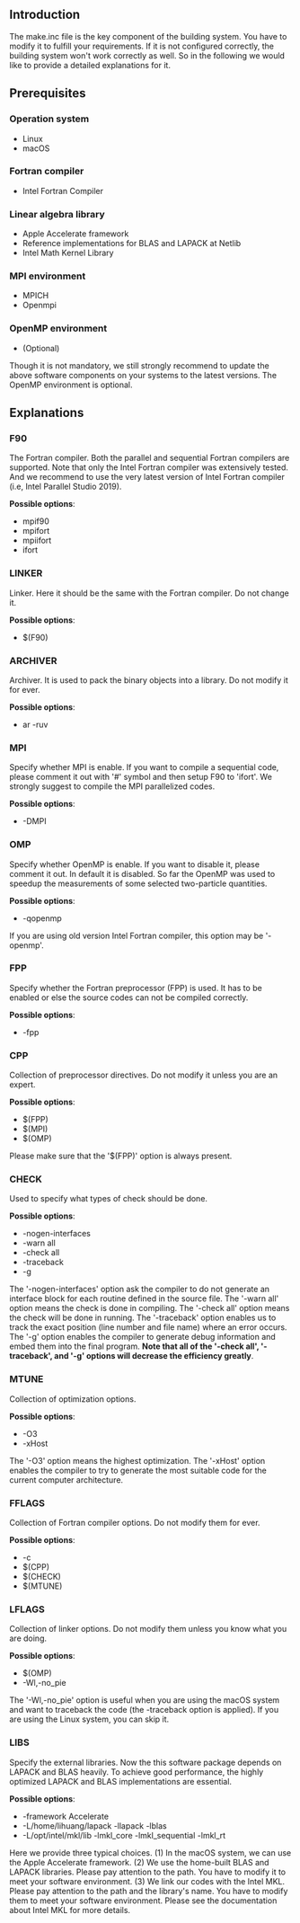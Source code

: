 ## Introduction

The make.inc file is the key component of the building system. You have to modify it to fulfill your requirements. If it is not configured correctly, the building system won't work correctly as well. So in the following we would like to provide a detailed explanations for it.

## Prerequisites

### Operation system
* Linux
* macOS

### Fortran compiler
* Intel Fortran Compiler

### Linear algebra library
* Apple Accelerate framework
* Reference implementations for BLAS and LAPACK at Netlib
* Intel Math Kernel Library

### MPI environment
* MPICH
* Openmpi

### OpenMP environment
* (Optional)

Though it is not mandatory, we still strongly recommend to update the above software components on your systems to the latest versions. The OpenMP environment is optional.

## Explanations

### F90

The Fortran compiler. Both the parallel and sequential Fortran compilers are supported. Note that only the Intel Fortran compiler was extensively tested. And we recommend to use the very latest version of Intel Fortran compiler (i.e, Intel Parallel Studio 2019).

**Possible options**:

* mpif90
* mpifort
* mpiifort
* ifort

### LINKER

Linker. Here it should be the same with the Fortran compiler. Do not change it.

**Possible options**:

* \$(F90)

### ARCHIVER

Archiver. It is used to pack the binary objects into a library. Do not modify it for ever.

**Possible options**:

* ar -ruv

### MPI

Specify whether MPI is enable. If you want to compile a sequential code, please comment it out with '#' symbol and then setup F90 to 'ifort'. We strongly suggest to compile the MPI parallelized codes.

**Possible options**:

* -DMPI

### OMP

Specify whether OpenMP is enable. If you want to disable it, please comment it out. In default it is disabled. So far the OpenMP was used to speedup the measurements of some selected two-particle quantities.

**Possible options**:

* -qopenmp

If you are using old version Intel Fortran compiler, this option may be '-openmp'.

### FPP

Specify whether the Fortran preprocessor (FPP) is used. It has to be enabled or else the source codes can not be compiled correctly.

**Possible options**:

* -fpp

### CPP

Collection of preprocessor directives. Do not modify it unless you are an expert.

**Possible options**:

* \$(FPP)
* \$(MPI)
* \$(OMP)

Please make sure that the '\$(FPP)' option is always present.

### CHECK

Used to specify what types of check should be done.

**Possible options**:

* -nogen-interfaces
* -warn all
* -check all
* -traceback
* -g

The '-nogen-interfaces' option ask the compiler to do not generate an interface block for each routine defined in the source file. The '-warn all' option means the check is done in compiling. The '-check all' option means the check will be done in running. The '-traceback' option enables us to track the exact position (line number and file name) where an error occurs. The '-g' option enables the compiler to generate debug information and embed them into the final program. **Note that all of the '-check all', '-traceback', and '-g' options will decrease the efficiency greatly**.

### MTUNE

Collection of optimization options.

**Possible options**:

* -O3
* -xHost

The '-O3' option means the highest optimization. The '-xHost' option enables the compiler to try to generate the most suitable code for the current computer architecture.

### FFLAGS

Collection of Fortran compiler options. Do not modify them for ever.

**Possible options**:

* -c
* \$(CPP)
* \$(CHECK)
* \$(MTUNE)

### LFLAGS

Collection of linker options. Do not modify them unless you know what you are doing.

**Possible options**:

* \$(OMP)
* -Wl,-no_pie

The '-Wl,-no_pie' option is useful when you are using the macOS system and want to traceback the code (the -traceback option is applied). If you are using the Linux system, you can skip it.

### LIBS

Specify the external libraries. Now the this software package depends on LAPACK and BLAS heavily. To achieve good performance, the highly optimized LAPACK and BLAS implementations are essential.

**Possible options**:

* -framework Accelerate
* -L/home/lihuang/lapack -llapack -lblas
* -L/opt/intel/mkl/lib -lmkl_core -lmkl_sequential -lmkl_rt

Here we provide three typical choices. (1) In the macOS system, we can use the Apple Accelerate framework. (2) We use the home-built BLAS and LAPACK libraries. Please pay attention to the path. You have to modify it to meet your software environment. (3) We link our codes with the Intel MKL. Please pay attention to the path and the library's name. You have to modify them to meet your software environment. Please see the documentation about Intel MKL for more details.
